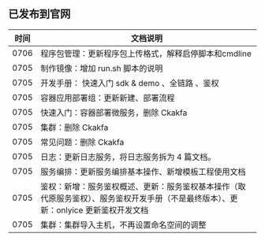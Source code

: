## 已发布到官网

| 时间 | 文档说明                                                     |
| ---- | ------------------------------------------------------------ |
| 0706 | 程序包管理：更新程序包上传格式，解释启停脚本和cmdline        |
| 0705 | 制作镜像：增加 run.sh 脚本的说明                             |
| 0705 | 开发手册：   快速入门 sdk & demo 、全链路 、鉴权             |
| 0705 | 容器应用部署组：更新新建、部署流程                           |
| 0705 | 快速入门：容器部署微服务，删除 Ckakfa                        |
| 0705 | 集群：删除 Ckakfa                                            |
| 0705 | 常见问题：删除 Ckakfa                                        |
| 0705 | 日志：更新日志服务，将日志服务拆为 4 篇文档。                |
| 0705 | 服务编排：更新服务编排基本操作、新增模板工程使用文档         |
| 0705 | 鉴权：新增：服务鉴权概述、更新：服务鉴权基本操作（取代原服务鉴权）、服务鉴权开发手册（不是最终版本）、更新：onlyice 更新鉴权开发文档 |
| 0705 | 集群：集群导入主机，不再设置命名空间的调整                   |

